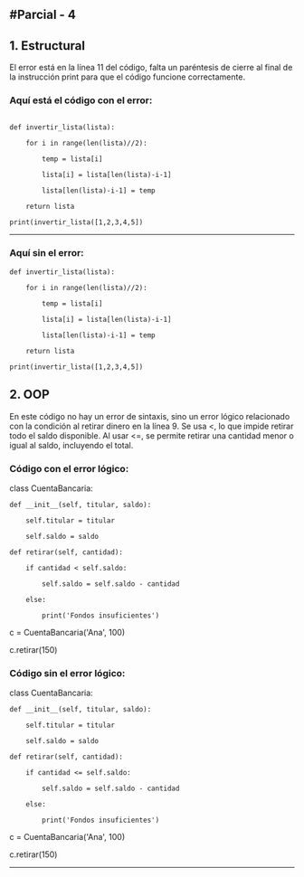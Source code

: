 #Parcial - 4
---
## 1. Estructural

El error está en la línea 11 del código, falta un paréntesis de cierre al final de la instrucción print para que el código funcione correctamente.

### Aquí está el código con el error:
```

def invertir_lista(lista):
    
    for i in range(len(lista)//2):
    
        temp = lista[i]
        
        lista[i] = lista[len(lista)-i-1]
        
        lista[len(lista)-i-1] = temp
    
    return lista

print(invertir_lista([1,2,3,4,5])
```

---
### Aquí sin el error:
```
def invertir_lista(lista):

    for i in range(len(lista)//2):
    
        temp = lista[i]
        
        lista[i] = lista[len(lista)-i-1]
        
        lista[len(lista)-i-1] = temp
    
    return lista

print(invertir_lista([1,2,3,4,5])

```
## 2. OOP

En este código no hay un error de sintaxis, sino un error lógico relacionado con la condición al retirar dinero en la línea 9.
Se usa <, lo que impide retirar todo el saldo disponible.
Al usar <=, se permite retirar una cantidad menor o igual al saldo, incluyendo el total.


### Código con el error lógico:

class CuentaBancaria:

    def __init__(self, titular, saldo):
    
        self.titular = titular
        
        self.saldo = saldo
    
    def retirar(self, cantidad):
    
        if cantidad < self.saldo:
        
            self.saldo = self.saldo - cantidad
        
        else:
        
            print('Fondos insuficientes')

c = CuentaBancaria('Ana', 100)

c.retirar(150)


### Código sin el error lógico:


class CuentaBancaria:

    def __init__(self, titular, saldo):
    
        self.titular = titular
        
        self.saldo = saldo
    
    def retirar(self, cantidad):
    
        if cantidad <= self.saldo:
        
            self.saldo = self.saldo - cantidad
        
        else:
        
            print('Fondos insuficientes')

c = CuentaBancaria('Ana', 100)

c.retirar(150)


---


